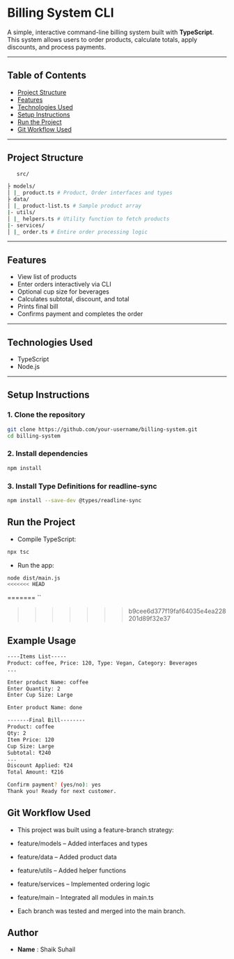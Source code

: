 #  Billing System CLI

A simple, interactive command-line billing system built with **TypeScript**. This system allows users to order products, calculate totals, apply discounts, and process payments.

---

##  Table of Contents

- [Project Structure](#-project-structure)
- [Features](#-features)
- [Technologies Used](#-technologies-used)
- [Setup Instructions](#-setup-instructions)
- [Run the Project](#-run-the-project)
- [Git Workflow Used](#-git-workflow-used)



---

##  Project Structure
```bash
   src/

├ models/
│ |_ product.ts # Product, Order interfaces and types
├ data/
│ |_ product-list.ts # Sample product array
|- utils/
│ |_ helpers.ts # Utility function to fetch products
|- services/
│ |_ order.ts # Entire order processing logic

```
---

##  Features

-  View list of products
-  Enter orders interactively via CLI
-  Optional cup size for beverages
-  Calculates subtotal, discount, and total
-  Prints final bill
-  Confirms payment and completes the order

---

##  Technologies Used

- TypeScript
- Node.js


---

##  Setup Instructions

### 1. Clone the repository

```bash
git clone https://github.com/your-username/billing-system.git
cd billing-system
```
### 2. Install dependencies
```bash
npm install
```
### 3. Install Type Definitions for readline-sync
```bash 
npm install --save-dev @types/readline-sync
```
## Run the Project

- Compile TypeScript:
```bash
npx tsc
```
- Run the app:
```bash
node dist/main.js
<<<<<<< HEAD
```
=======
``
>>>>>>> b9cee6d377f19faf64035e4ea228201d89f32e37
## Example Usage
```bash
----Items List-----
Product: coffee, Price: 120, Type: Vegan, Category: Beverages
...

Enter product Name: coffee
Enter Quantity: 2
Enter Cup Size: Large

Enter product Name: done

-------Final Bill--------
Product: coffee
Qty: 2
Item Price: 120
Cup Size: Large
Subtotal: ₹240
...
Discount Applied: ₹24
Total Amount: ₹216

Confirm payment? (yes/no): yes
Thank you! Ready for next customer.
```


## Git Workflow Used

- This project was built using a feature-branch strategy:

- feature/models – Added interfaces and types

- feature/data – Added product data

- feature/utils – Added helper functions

- feature/services – Implemented ordering logic

- feature/main – Integrated all modules in main.ts

- Each branch was tested and merged into the main branch.

## Author
- **Name** : Shaik Suhail




 
